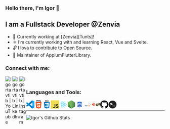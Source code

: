 ### Hello there, I'm Igor 👋

## I am a Fullstack Developer @Zenvia
- 🔭 Currently working at [Zenvia][Tunts]!
- ⚛️  I’m currently working with and learning React, Vue and Svelte.
- 🔓 I lova to contribute to Open Source.
- 🤖 Maintainer of AppiumFlutterLibrary. 

### Connect with me:

[<img align="left" alt="igortavtib | YouTube" width="22px" src="https://cdn.jsdelivr.net/npm/simple-icons@v3/icons/youtube.svg" />][youtube]
[<img align="left" alt="igortavtib | LinkedIn" width="22px" src="https://cdn.jsdelivr.net/npm/simple-icons@v3/icons/linkedin.svg" />][linkedin]
[<img align="left" alt="igortavtib | Instagram" width="22px" src="https://cdn.jsdelivr.net/npm/simple-icons@v3/icons/instagram.svg" />][instagram]

<br />

### Languages and Tools:

<img align="left" alt="Visual Studio Code" width="26px" src="https://raw.githubusercontent.com/github/explore/80688e429a7d4ef2fca1e82350fe8e3517d3494d/topics/visual-studio-code/visual-studio-code.png"/>
<img align="left" alt="HTML5" width="26px" src="https://raw.githubusercontent.com/github/explore/80688e429a7d4ef2fca1e82350fe8e3517d3494d/topics/html/html.png" />
<img align="left" alt="CSS3" width="26px" src="https://raw.githubusercontent.com/github/explore/80688e429a7d4ef2fca1e82350fe8e3517d3494d/topics/css/css.png" />
<img align="left" alt="JavaScript" width="26px" src="https://raw.githubusercontent.com/github/explore/80688e429a7d4ef2fca1e82350fe8e3517d3494d/topics/javascript/javascript.png" />
<img align="left" alt="React" width="26px" src="https://raw.githubusercontent.com/github/explore/80688e429a7d4ef2fca1e82350fe8e3517d3494d/topics/react/react.png" />
<img align="left" alt="Node.js" width="26px" src="https://raw.githubusercontent.com/github/explore/80688e429a7d4ef2fca1e82350fe8e3517d3494d/topics/nodejs/nodejs.png" />
<img align="left" alt="SQL" width="26px" src="https://raw.githubusercontent.com/github/explore/80688e429a7d4ef2fca1e82350fe8e3517d3494d/topics/sql/sql.png" />
<img align="left" alt="MySQL" width="26px" src="https://raw.githubusercontent.com/github/explore/80688e429a7d4ef2fca1e82350fe8e3517d3494d/topics/mysql/mysql.png" />
<img align="left" alt="Git" width="26px" src="https://raw.githubusercontent.com/github/explore/80688e429a7d4ef2fca1e82350fe8e3517d3494d/topics/git/git.png" />
<img align="left" alt="GitHub" width="26px" src="https://raw.githubusercontent.com/github/explore/78df643247d429f6cc873026c0622819ad797942/topics/github/github.png" />
<img align="left" alt="HTML5" width="26px" src="https://raw.githubusercontent.com/github/explore/80688e429a7d4ef2fca1e82350fe8e3517d3494d/topics/terminal/terminal.png" />

<br/>

---


<img align="left" alt="Igor's Github Stats" src="https://github-readme-stats.vercel.app/api?username=igortavtib&show_icons=true&hide_border=true" />

[Zenvia]: https://zenvia.com/
[youtube]: https://www.youtube.com/channel/UCloFIkgaULO-LHIWs13cjYghttps://youtube.com/igortavtib
[instagram]: https://instagram.com/igortavtib
[linkedin]: https://www.linkedin.com/in/igor-augusto-tavares-tibiriçá-70572b177/
